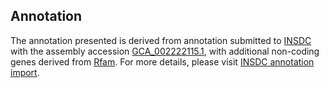 

Annotation
----------

The annotation presented is derived from annotation submitted to
[INSDC](http://www.insdc.org) with the assembly accession
[GCA\_002222115.1](http://www.ebi.ac.uk/ena/data/view/GCA_002222115.1),
with additional non-coding genes derived from
[Rfam](http://rfam.xfam.org/). For more details, please visit [INSDC
annotation
import](http://ensemblgenomes.org/info/data/insdc_annotation).
